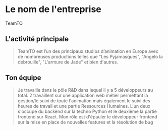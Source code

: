 # Le nom de l'entreprise
TeamTO

## L'activité principale

> TeamTO est l’un des principaux studios d’animation en Europe avec de nombreuses productions telles que "Les Pyjamasques", "Angelo la débrouille", "L'armure de Jade" et bien d'autres.

## Ton équipe

> Je travaille dans le pôle R&D dans lequel il y a 5 développeurs au total. 2 travaillent sur une application web métier permettant la gestion/le suivi de toute l'animation mais également le suivi des heures de travail et une partie Ressources Humaines. L'un deux s'occupe du backend sur la techno Python et le deuxième la partie frontend sur React. Mon rôle est d'épauler le développeur frontend sur la mise en place de nouvelles features et la résolution de bug
